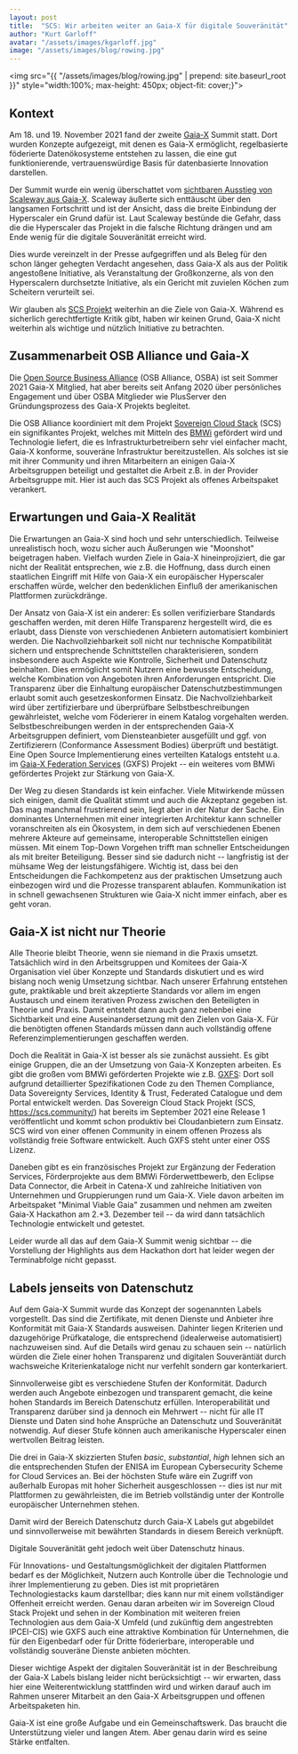 ```yaml
---
layout: post
title:  "SCS: Wir arbeiten weiter an Gaia-X für digitale Souveränität"
author: "Kurt Garloff"
avatar: "/assets/images/kgarloff.jpg"
image: "/assets/images/blog/rowing.jpg"
---
```


<img src="{{ "/assets/images/blog/rowing.jpg" | prepend: site.baseurl_root }}" style="width:100%; max-height: 450px; object-fit: cover;}">

## Kontext

Am 18. und 19. November 2021 fand der zweite [Gaia-X](https://gaia-x.eu/)
Summit statt. Dort wurden Konzepte aufgezeigt, mit denen es Gaia-X ermöglicht,
regelbasierte föderierte Datenökosysteme entstehen zu lassen, die eine gut
funktionierende, vertrauenswürdige Basis für datenbasierte Innovation
darstellen.

Der Summit wurde ein wenig überschattet vom [sichtbaren Ausstieg von Scaleway aus Gaia-X](https://www.theregister.com/2021/11/19/scaleway_gaia_x/).
Scaleway äußerte sich enttäuscht über den langsamen Fortschritt und ist der
Ansicht, dass die breite Einbindung der Hyperscaler ein Grund dafür ist. Laut
Scaleway bestünde die Gefahr, dass die die Hyperscaler das Projekt in die
falsche Richtung drängen und am Ende wenig für die digitale Souveränität
erreicht wird.

Dies wurde vereinzelt in der Presse aufgegriffen und als Beleg für den schon
länger gehegten Verdacht angesehen, dass Gaia-X als aus der
Politik angestoßene Initiative, als Veranstaltung der Großkonzerne, als von den
Hyperscalern durchsetzte Initiative, als ein Gericht mit zuvielen Köchen zum
Scheitern verurteilt sei.

Wir glauben als [SCS Projekt](https://scs.sommunity/) weiterhin an die Ziele
von Gaia-X. Während es sicherlich gerechtfertigte Kritik gibt, haben wir keinen
Grund, Gaia-X nicht weiterhin als wichtige und nützlich Initiative zu betrachten.

## Zusammenarbeit OSB Alliance und Gaia-X

Die [Open Source Business Alliance](https://osb-alliance.com) (OSB Alliance,
OSBA) ist seit Sommer 2021 Gaia-X Mitglied, hat aber bereits seit Anfang
2020 über persönliches Engagement und über OSBA Mitglieder wie PlusServer den
Gründungsprozess des Gaia-X Projekts begleitet.

Die OSB Alliance koordiniert mit dem Projekt [Sovereign Cloud Stack](https://scs.community/) (SCS) ein
signifikantes Projekt, welches mit Mitteln des [BMWi](https://bmwi.de/) gefördert wird und
Technologie liefert, die es Infrastrukturbetreibern sehr viel einfacher macht,
Gaia-X konforme, souveräne Infrastruktur bereitzustellen. Als solches ist sie
mit ihrer Community und ihren Mitarbeitern an einigen Gaia-X Arbeitsgruppen beteiligt
und gestaltet die Arbeit z.B. in der Provider Arbeitsgruppe
mit. Hier ist auch das SCS Projekt als offenes Arbeitspaket verankert.

## Erwartungen und Gaia-X Realität

Die Erwartungen an Gaia-X sind hoch und sehr unterschiedlich. Teilweise
unrealistisch hoch, wozu sicher auch Äußerungen wie "Moonshot"
beigetragen haben. Vielfach wurden Ziele in Gaia-X hineinprojiziert, die gar
nicht der Realität entsprechen, wie z.B. die Hoffnung, dass durch einen
staatlichen Eingriff mit Hilfe von Gaia-X ein europäischer Hyperscaler
erschaffen würde, welcher den bedenklichen Einfluß der amerikanischen Plattformen
zurückdränge.

Der Ansatz von Gaia-X ist ein anderer: Es sollen verifizierbare Standards
geschaffen werden, mit deren Hilfe Transparenz hergestellt wird, die es
erlaubt, dass Dienste von verschiedenen Anbietern automatisiert kombiniert
werden. Die Nachvollziehbarkeit soll nicht nur technische Kompatibilität sichern und
entsprechende Schnittstellen charakterisieren, sondern insbesondere auch
Aspekte wie Kontrolle, Sicherheit und Datenschutz beinhalten. Dies ermöglicht
somit Nutzern eine bewusste Entscheidung, welche Kombination von Angeboten
ihren Anforderungen entspricht. Die Transparenz über die Einhaltung europäischer
Datenschutzbestimmungen erlaubt somit auch gesetzeskonformen Einsatz. Die
Nachvollziehbarkeit wird über zertifizierbare und überprüfbare Selbstbeschreibungen
gewährleistet, welche vom Föderierer in einem Katalog vorgehalten werden.
Selbstbeschreibungen werden in der entsprechenden Gaia-X Arbeitsgruppen
definiert, vom Diensteanbieter ausgefüllt und ggf. von Zertifizierern
(Conformance Assessment Bodies) überprüft und bestätigt. Eine Open Source
Implementierung eines verteilten Katalogs entsteht u.a. im
[Gaia-X Federation Services](https://gxfs.de/) (GXFS) Projekt -- ein
weiteres vom BMWi gefördertes Projekt zur Stärkung von Gaia-X.

Der Weg zu diesen Standards ist kein einfacher. Viele Mitwirkende müssen sich
einigen, damit die Qualität stimmt und auch die Akzeptanz gegeben ist. Das mag
manchmal frustrierend sein, liegt aber in der Natur der Sache. Ein dominantes
Unternehmen mit einer integrierten Architektur kann schneller voranschreiten
als ein Ökosystem, in dem sich auf verschiedenen Ebenen mehrere Akteure auf
gemeinsame, interoperable Schnittstellen einigen müssen. Mit einem Top-Down
Vorgehen trifft man schneller Entscheidungen als mit breiter Beteiligung.
Besser sind sie dadurch nicht -- langfristig ist der mühsame Weg der
leistungsfähigere. Wichtig ist, dass bei den Entscheidungen die Fachkompetenz
aus der praktischen Umsetzung auch einbezogen wird und die Prozesse transparent
ablaufen. Kommunikation ist in schnell gewachsenen Strukturen wie Gaia-X nicht
immer einfach, aber es geht voran.

## Gaia-X ist nicht nur Theorie

Alle Theorie bleibt Theorie, wenn sie niemand in die Praxis umsetzt. Tatsächlich
wird in den Arbeitsgruppen und Komitees der Gaia-X Organisation viel über Konzepte und
Standards diskutiert und es wird bislang noch wenig Umsetzung sichtbar.
Nach unserer Erfahrung entstehen gute, praktikable und breit akzeptierte
Standards vor allem im engen Austausch und einem iterativen Prozess zwischen
den Beteiligten in Theorie und Praxis. Damit entsteht dann auch ganz nebenbei eine
Sichtbarkeit und eine Auseinandersetzung mit den Zielen von Gaia-X. Für die benötigten
offenen Standards müssen dann auch vollständig offene Referenzimplementierungen
geschaffen werden.

Doch die Realität in Gaia-X ist besser als sie zunächst aussieht. Es gibt einige
Gruppen, die an der Umsetzung von Gaia-X Konzepten arbeiten. Es gibt die großen
vom BMWi geförderten Projekte wie z.B. [GXFS](https://gxfs.de/):
Dort soll aufgrund detaillierter Spezifikationen Code zu den Themen
Compliance, Data Sovereignty Services, Identity & Trust, Federated Catalogue
und dem Portal entwickelt werden. Das Sovereign Cloud Stack Projekt (SCS,
https://scs.community/) hat bereits im September 2021 eine Release 1
veröffentlicht und kommt schon produktiv bei Cloudanbietern zum Einsatz.
SCS wird von einer offenen Community in einem offenen Prozess als vollständig
freie Software entwickelt. Auch GXFS steht unter einer OSS Lizenz.

Daneben gibt es ein französisches Projekt zur Ergänzung der Federation
Services, Förderprojekte aus dem BMWi Förderwettbewerb, den Eclipse Data
Connector, die Arbeit in Catena-X und zahlreiche Initiativen von Unternehmen
und Gruppierungen rund um Gaia-X. Viele davon arbeiten im Arbeitspaket "Minimal
Viable Gaia" zusammen und nehmen am zweiten Gaia-X Hackathon am 2.+3. Dezember teil
-- da wird dann tatsächlich Technologie entwickelt und getestet.

Leider wurde all das auf dem Gaia-X Summit wenig sichtbar -- die Vorstellung
der Highlights aus dem Hackathon dort hat leider wegen der
Terminabfolge nicht gepasst.

## Labels jenseits von Datenschutz

Auf dem Gaia-X Summit wurde das Konzept der sogenannten Labels vorgestellt. Das
sind die Zertifikate, mit denen Dienste und Anbieter ihre Konformität mit
Gaia-X Standards ausweisen. Dahinter liegen Kriterien und dazugehörige
Prüfkataloge, die entsprechend (idealerweise automatisiert) nachzuweisen sind.
Auf die Details wird genau zu schauen sein -- natürlich würden die Ziele einer
hohen Transparenz und digitalen Souveräntiät durch wachsweiche
Kriterienkataloge nicht nur verfehlt sondern gar konterkariert.

Sinnvollerweise gibt es verschiedene Stufen der Konformität. Dadurch werden
auch Angebote einbezogen und transparent gemacht, die keine hohen Standards im
Bereich Datenschutz erfüllen. Interoperabilität und Transparenz darüber sind ja
dennoch ein Mehrwert -- nicht für alle IT Dienste und Daten sind hohe Ansprüche
an Datenschutz und Souveränität notwendig. Auf dieser Stufe können auch
amerikanische Hyperscaler einen wertvollen Beitrag leisten.

Die drei in Gaia-X skizzierten Stufen _basic_, _substantial_, _high_ lehnen sich an
die entsprechenden Stufen der ENISA im European Cybersecurity Scheme for Cloud
Services an. Bei der höchsten Stufe wäre ein Zugriff von außerhalb Europas mit
hoher Sicherheit ausgeschlossen -- dies ist nur mit Plattformen zu
gewährleisten, die im Betrieb vollständig unter der Kontrolle europäischer
Unternehmen stehen.

Damit wird der Bereich Datenschutz durch Gaia-X Labels gut abgebildet und
sinnvollerweise mit bewährten Standards in diesem Bereich verknüpft.

Digitale Souveränität geht jedoch weit über Datenschutz hinaus.

Für Innovations- und Gestaltungsmöglichkeit der digitalen Plattformen bedarf es der
Möglichkeit, Nutzern auch Kontrolle über die Technologie und ihrer
Implementierung zu geben. Dies ist mit proprietären Technologiestacks kaum
darstellbar; dies kann nur mit einem vollständiger Offenheit erreicht werden. Genau
daran arbeiten wir im Sovereign Cloud Stack Projekt und sehen in der
Kombination mit weiteren freien Technologien aus dem Gaia-X Umfeld (und zukünftig
dem angestrebten IPCEI-CIS) wie GXFS auch eine attraktive Kombination für Unternehmen, die für
den Eigenbedarf oder für Dritte föderierbare, interoperable und vollständig
souveräne Dienste anbieten möchten.

Dieser wichtige Aspekt der digitalen Souveränität ist in der Beschreibung der
Gaia-X Labels bislang leider nicht berücksichtigt -- wir erwarten, dass hier
eine Weiterentwicklung stattfinden wird und wirken darauf auch im Rahmen
unserer Mitarbeit an den Gaia-X Arbeitsgruppen und offenen Arbeitspaketen hin.

Gaia-X ist eine große Aufgabe und ein Gemeinschaftswerk. Das braucht die
Unterstützung vieler und langen Atem. Aber genau darin wird es seine Stärke
entfalten.
